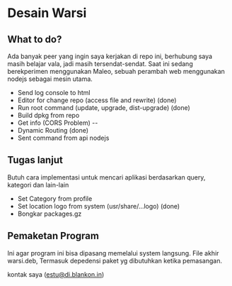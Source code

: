 # Desain Warsi

## What to do?

Ada banyak peer yang ingin saya kerjakan di repo ini, berhubung saya masih belajar vala, jadi masih tersendat-sendat.
Saat ini sedang berekperimen menggunakan Maleo, sebuah perambah web menggunakan nodejs sebagai mesin utama.

 * Send log console to html
 * Editor for change repo (access file and rewrite) (done)
 * Run root command (update, upgrade, dist-upgrade) (done)
 * Build dpkg from repo
 * Get info (CORS Problem) -- 
 * Dynamic Routing (done)
 * Sent command from api nodejs

## Tugas lanjut

Butuh cara implementasi untuk mencari aplikasi berdasarkan query, kategori dan lain-lain

 * Set Category from profile
 * Set location logo from system (usr/share/...logo) (done)
 * Bongkar packages.gz
 
## Pemaketan Program

Ini agar program ini bisa dipasang memelalui system langsung. File akhir warsi.deb,
Termasuk depedensi paket yg dibutuhkan ketika pemasangan.

kontak saya (estu@di.blankon.in)
